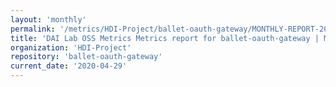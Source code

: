 ```yaml
---
layout: 'monthly'
permalink: '/metrics/HDI-Project/ballet-oauth-gateway/MONTHLY-REPORT-2020-04-29/'
title: 'DAI Lab OSS Metrics Metrics report for ballet-oauth-gateway | MONTHLY-REPORT-2020-04-29'
organization: 'HDI-Project'
repository: 'ballet-oauth-gateway'
current_date: '2020-04-29'
---
```

